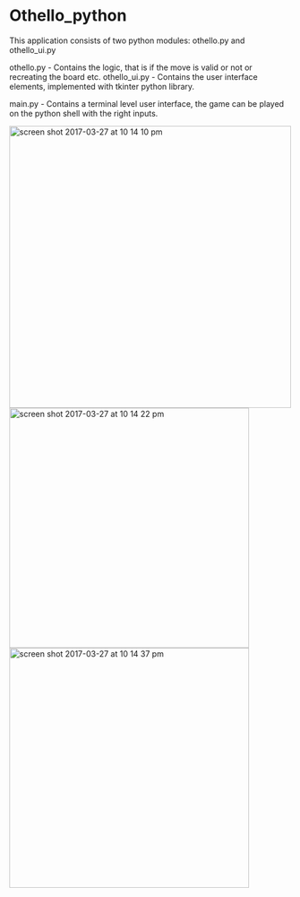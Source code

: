 # Othello_python

This application consists of two python modules: othello.py and othello_ui.py

othello.py - Contains the logic, that is if the move is valid or not or recreating the board etc.
othello_ui.py - Contains the user interface elements, implemented with tkinter python library.

main.py - Contains a terminal level user interface, the game can be played on the python shell with the right inputs.


<img width="503" alt="screen shot 2017-03-27 at 10 14 10 pm" src="https://cloud.githubusercontent.com/assets/26324291/24390053/27cfab44-133b-11e7-871d-4ae7027cde50.png">

<img width="428" alt="screen shot 2017-03-27 at 10 14 22 pm" src="https://cloud.githubusercontent.com/assets/26324291/24390060/2dd4bfd4-133b-11e7-8631-ca3dc963fd8d.png">

<img width="428" alt="screen shot 2017-03-27 at 10 14 37 pm" src="https://cloud.githubusercontent.com/assets/26324291/24390062/30774cf2-133b-11e7-9b65-7143f34cfcdf.png">
